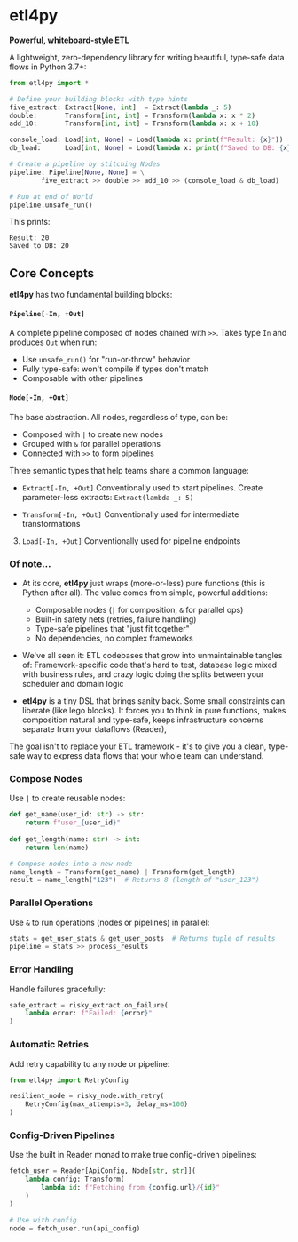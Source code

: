 # etl4py

**Powerful, whiteboard-style ETL**

A lightweight, zero-dependency library for writing beautiful, type-safe data flows in Python 3.7+:

```python
from etl4py import *

# Define your building blocks with type hints
five_extract: Extract[None, int]  = Extract(lambda _: 5)
double:       Transform[int, int] = Transform(lambda x: x * 2)
add_10:       Transform[int, int] = Transform(lambda x: x + 10)

console_load: Load[int, None] = Load(lambda x: print(f"Result: {x}"))
db_load:      Load[int, None] = Load(lambda x: print(f"Saved to DB: {x}"))

# Create a pipeline by stitching Nodes
pipeline: Pipeline[None, None] = \
        five_extract >> double >> add_10 >> (console_load & db_load)

# Run at end of World
pipeline.unsafe_run()
```

This prints:
```
Result: 20
Saved to DB: 20
```

## Core Concepts

**etl4py** has two fundamental building blocks:

#### `Pipeline[-In, +Out]`
A complete pipeline composed of nodes chained with `>>`. Takes type `In` and produces `Out` when run:
- Use `unsafe_run()` for "run-or-throw" behavior
- Fully type-safe: won't compile if types don't match
- Composable with other pipelines

#### `Node[-In, +Out]`
The base abstraction. All nodes, regardless of type, can be:
- Composed with `|` to create new nodes
- Grouped with `&` for parallel operations
- Connected with `>>` to form pipelines

Three semantic types that help teams share a common language:

- `Extract[-In, +Out]`
Conventionally used to start pipelines. Create parameter-less extracts: `Extract(lambda _: 5)`

- `Transform[-In, +Out]`
Conventionally used for intermediate transformations

3. `Load[-In, +Out]`
Conventionally used for pipeline endpoints

### Of note...

* At its core, **etl4py** just wraps (more-or-less) pure functions (this is Python after all). The value comes from simple, powerful additions:
  - Composable nodes (`|` for composition, `&` for parallel ops)
  - Built-in safety nets (retries, failure handling)
  - Type-safe pipelines that "just fit together"
  - No dependencies, no complex frameworks

* We've all seen it: ETL codebases that grow into unmaintainable tangles of: Framework-specific code that's hard to test, database logic mixed with business rules,
and crazy logic doing the splits between your scheduler and domain logic

* **etl4py** is a tiny DSL that brings sanity back. Some small constraints can liberate (like lego blocks). It forces you to think in pure functions,
makes composition natural and type-safe, keeps infrastructure concerns separate from your dataflows (Reader),

The goal isn't to replace your ETL framework - it's to give you a clean, type-safe way to express data flows that your whole team can understand.


### Compose Nodes
Use `|` to create reusable nodes:
```python
def get_name(user_id: str) -> str:
    return f"user_{user_id}"
    
def get_length(name: str) -> int:
    return len(name)

# Compose nodes into a new node
name_length = Transform(get_name) | Transform(get_length)
result = name_length("123")  # Returns 8 (length of "user_123")
```

### Parallel Operations
Use `&` to run operations (nodes or pipelines) in parallel:
```python
stats = get_user_stats & get_user_posts  # Returns tuple of results
pipeline = stats >> process_results
```

### Error Handling
Handle failures gracefully:
```python
safe_extract = risky_extract.on_failure(
    lambda error: f"Failed: {error}"
)
```

### Automatic Retries
Add retry capability to any node or pipeline:
```python
from etl4py import RetryConfig

resilient_node = risky_node.with_retry(
    RetryConfig(max_attempts=3, delay_ms=100)
)
```

### Config-Driven Pipelines
Use the built in Reader monad to make true config-driven pipelines:
```python
fetch_user = Reader[ApiConfig, Node[str, str]](
    lambda config: Transform(
        lambda id: f"Fetching from {config.url}/{id}"
    )
)

# Use with config
node = fetch_user.run(api_config)
```
